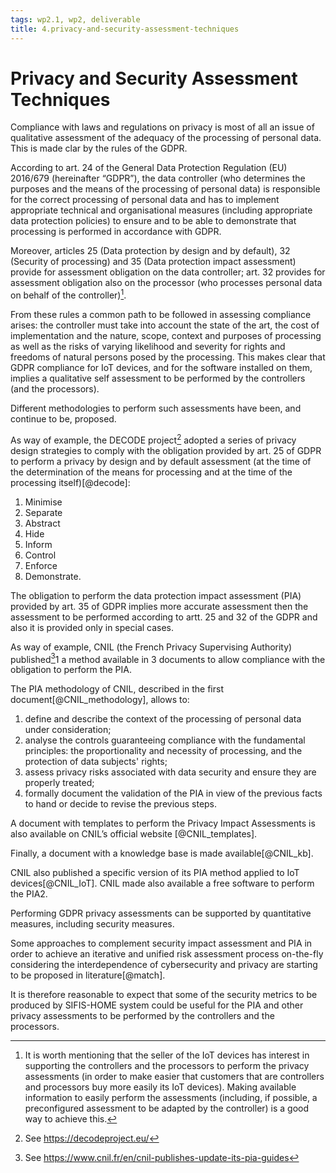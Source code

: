 ```yaml
---
tags: wp2.1, wp2, deliverable
title: 4.privacy-and-security-assessment-techniques
---
```


# Privacy and Security Assessment Techniques

Compliance with laws and regulations on privacy is most of all an issue of qualitative assessment of the adequacy of the processing of personal data.
This is made clar by the rules of the GDPR.

According to art. 24 of the General Data Protection Regulation (EU) 2016/679 (hereinafter “GDPR”), the data controller (who determines the purposes and the means of the processing of personal data) is responsible for the correct processing of personal data and has to implement appropriate technical and organisational measures (including appropriate data protection policies) to ensure and to be able to demonstrate that processing is performed in accordance with GDPR.

Moreover, articles 25 (Data protection by design and by default), 32 (Security of processing) and 35 (Data protection impact assessment) provide for assessment obligation on the data controller; art. 32 provides for assessment obligation also on the processor (who processes personal data on behalf of the controller)[^IoT_vendor].

From these rules a common path to be followed in assessing compliance arises: the controller must take into account the state of the art, the cost of implementation and the nature, scope, context and purposes of processing as well as the risks of varying likelihood and severity for rights and freedoms of natural persons posed by the processing.
This makes clear that GDPR compliance for IoT devices, and for the software installed on them, implies a qualitative self assessment to be performed by the controllers (and the processors).

Different methodologies to perform such assessments have been, and continue to be, proposed.

As way of example, the DECODE project[^decode] adopted a series of privacy design strategies to comply with the obligation provided by art. 25 of GDPR to perform a privacy by design and by default assessment (at the time of the determination of the means for processing and at the time of the processing itself)[@decode]:
1. Minimise
2. Separate
3. Abstract
4. Hide
5. Inform
6. Control
7. Enforce
8. Demonstrate.

The obligation to perform the data protection impact assessment (PIA) provided by art. 35 of GDPR implies more accurate assessment then the assessment to be performed according to artt. 25 and 32 of the GDPR and also it is provided only in special cases.

As way of example, CNIL (the French Privacy Supervising Authority) published[^CNIL]1 a method available in 3 documents to allow compliance with the obligation to perform the PIA.

The PIA methodology of CNIL, described in the first document[@CNIL_methodology], allows to:
1. define and describe the context of the processing of personal data under consideration;
2. analyse the controls guaranteeing compliance with the fundamental principles: the proportionality and necessity of processing, and the protection of data subjects' rights;
3. assess privacy risks associated with data security and ensure they are properly treated;
4. formally document the validation of the PIA in view of the previous facts to hand or decide to revise the previous steps.

A document with templates to perform the Privacy Impact Assessments is also available on CNIL’s official website [@CNIL_templates]. 

Finally, a document with a knowledge base is made available[@CNIL_kb].

CNIL also published a specific version of its PIA method applied to IoT devices[@CNIL_IoT].
CNIL made also available a free software to perform the PIA2.

Performing GDPR privacy assessments can be supported by quantitative measures, including security measures.

Some approaches to complement security impact assessment and PIA in order to achieve an iterative and unified risk assessment process on-the-fly considering the interdependence of cybersecurity and privacy are starting to be proposed in literature[@match].

It is therefore reasonable to expect that some of the security metrics to be produced by SIFIS-HOME system could be useful for the PIA and other privacy assessments to be performed by the controllers and the processors. 




[^decode]:See https://decodeproject.eu/ 

[^IoT_vendor]:It is worth mentioning that the seller of the IoT devices has interest in supporting the controllers and the processors to perform the privacy assessments (in order to make easier that customers that are controllers and processors buy more easily its IoT devices). Making available information to easily perform the assessments (including, if possible, a preconfigured assessment to be adapted by the controller) is a good way to achieve this.

[^CNIL]:See https://www.cnil.fr/en/cnil-publishes-update-its-pia-guides 





